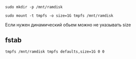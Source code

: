 ```
sudo mkdir -p /mnt/ramdisk
```

```
sudo mount -t tmpfs -o size=1G tmpfs /mnt/ramdisk
```
Если нужен динамический обьем можно не указывать size

## fstab
```
tmpfs /mnt/ramdisk tmpfs defaults,size=1G 0 0
```